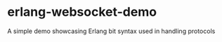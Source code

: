 erlang-websocket-demo
=====================

A simple demo showcasing Erlang bit syntax used in handling protocols
